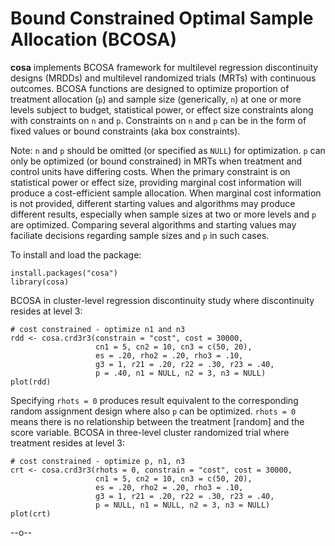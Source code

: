 # Bound Constrained Optimal Sample Allocation (BCOSA)

**cosa** implements BCOSA framework for multilevel regression discontinuity designs (MRDDs) and multilevel randomized trials (MRTs) with continuous outcomes. BCOSA functions are designed to optimize proportion of treatment allocation (`p`) and sample size (generically, `n`) at one or more levels subject to budget, statistical power, or effect size constraints along with constraints on `n` and `p`. Constraints on `n` and `p` can be in the form of fixed values or bound constraints (aka box constraints).

Note: `n` and `p` should be omitted (or specified as `NULL`) for optimization. `p` can only be optimized (or bound constrained) in MRTs when treatment and control units have differing costs. When the primary constraint is on statistical power or effect size, providing marginal cost information will produce a cost-efficient sample allocation. When marginal cost information is not provided, different starting values and algorithms may produce different results, especially when sample sizes at two or more levels and `p` are optimized. Comparing several algorithms and starting values may faciliate decisions regarding sample sizes and `p` in such cases.

To install and load the package:
```{r}
install.packages("cosa")
library(cosa)
```

BCOSA in cluster-level regression discontinuity study where discontinuity resides at level 3:

```{r}
# cost constrained - optimize n1 and n3
rdd <- cosa.crd3r3(constrain = "cost", cost = 30000,
                   cn1 = 5, cn2 = 10, cn3 = c(50, 20),
                   es = .20, rho2 = .20, rho3 = .10,
                   g3 = 1, r21 = .20, r22 = .30, r23 = .40,
                   p = .40, n1 = NULL, n2 = 3, n3 = NULL)
plot(rdd)
```

Specifying `rhots = 0` produces result equivalent to the corresponding random assignment design where also `p` can be optimized. `rhots = 0` means there is no relationship between the treatment [random] and the score variable. BCOSA in three-level cluster randomized trial where treatment resides at level 3:

```{r}
# cost constrained - optimize p, n1, n3
crt <- cosa.crd3r3(rhots = 0, constrain = "cost", cost = 30000, 
                   cn1 = 5, cn2 = 10, cn3 = c(50, 20),
                   es = .20, rho2 = .20, rho3 = .10,
                   g3 = 1, r21 = .20, r22 = .30, r23 = .40,
                   p = NULL, n1 = NULL, n2 = 3, n3 = NULL)
plot(crt)
```
--o-- 
